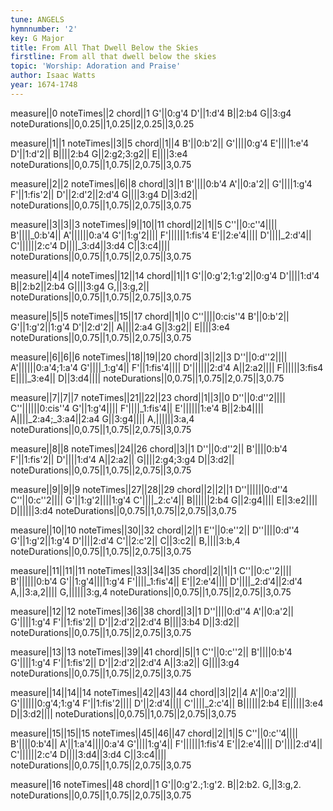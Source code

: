 ```yaml
---
tune: ANGELS
hymnnumber: '2'
key: G Major
title: From All That Dwell Below the Skies
firstline: From all that dwell below the skies
topic: 'Worship: Adoration and Praise'
author: Isaac Watts
year: 1674-1748
---
```

measure||0
noteTimes||2
chord||1
G'||0:g'4
D'||1:d'4
B||2:b4
G||3:g4
noteDurations||0,0.25||1,0.25||2,0.25||3,0.25

measure||1||1
noteTimes||3||5
chord||1||4
B'||0:b'2||
G'||||0:g'4
E'||||1:e'4
D'||1:d'2||
B||||2:b4
G||2:g2;3:g2||
E||||3:e4
noteDurations||0,0.75||1,0.75||2,0.75||3,0.75

measure||2||2
noteTimes||6||8
chord||3||1
B'||||0:b'4
A'||0:a'2||
G'||||1:g'4
F'||1:fis'2||
D'||2:d'2||2:d'4
G||||3:g4
D||3:d2||
noteDurations||0,0.75||1,0.75||2,0.75||3,0.75

measure||3||3||3
noteTimes||9||10||11
chord||2||1||5
C''||0:c''4||||
B'||||_0:b'4||
A'||||||0:a'4
G'||1:g'2||||
F'||||||1:fis'4
E'||2:e'4||||
D'||||_2:d'4||
C'||||||2:c'4
D||||_3:d4||3:d4
C||3:c4||||
noteDurations||0,0.75||1,0.75||2,0.75||3,0.75

measure||4||4
noteTimes||12||14
chord||1||1
G'||0:g'2;1:g'2||0:g'4
D'||||1:d'4
B||2:b2||2:b4
G||||3:g4
G,||3:g,2||
noteDurations||0,0.75||1,0.75||2,0.75||3,0.75

measure||5||5
noteTimes||15||17
chord||1||0
C''||||0:cis''4
B'||0:b'2||
G'||1:g'2||1:g'4
D'||2:d'2||
A||||2:a4
G||3:g2||
E||||3:e4
noteDurations||0,0.75||1,0.75||2,0.75||3,0.75

measure||6||6||6
noteTimes||18||19||20
chord||3||2||3
D''||0:d''2||||
A'||||||0:a'4;1:a'4
G'||||_1:g'4||
F'||1:fis'4||||
D'||||||2:d'4
A||2:a2||||
F||||||3:fis4
E||||_3:e4||
D||3:d4||||
noteDurations||0,0.75||1,0.75||2,0.75||3,0.75

measure||7||7||7
noteTimes||21||22||23
chord||1||3||0
D''||0:d''2||||
C''||||||0:cis''4
G'||1:g'4||||
F'||||_1:fis'4||
E'||||||1:e'4
B||2:b4||||
A||||_2:a4;_3:a4||2:a4
G||3:g4||||
A,||||||3:a,4
noteDurations||0,0.75||1,0.75||2,0.75||3,0.75

measure||8||8
noteTimes||24||26
chord||3||1
D''||0:d''2||
B'||||0:b'4
F'||1:fis'2||
D'||||1:d'4
A||2:a2||
G||||2:g4;3:g4
D||3:d2||
noteDurations||0,0.75||1,0.75||2,0.75||3,0.75

measure||9||9||9
noteTimes||27||28||29
chord||2||2||1
D''||||||0:d''4
C''||0:c''2||||
G'||1:g'2||||1:g'4
C'||||_2:c'4||
B||||||2:b4
G||2:g4||||
E||3:e2||||
D||||||3:d4
noteDurations||0,0.75||1,0.75||2,0.75||3,0.75

measure||10||10
noteTimes||30||32
chord||2||1
E''||0:e''2||
D''||||0:d''4
G'||1:g'2||1:g'4
D'||||2:d'4
C'||2:c'2||
C||3:c2||
B,||||3:b,4
noteDurations||0,0.75||1,0.75||2,0.75||3,0.75

measure||11||11||11
noteTimes||33||34||35
chord||2||1||1
C''||0:c''2||||
B'||||||0:b'4
G'||1:g'4||||1:g'4
F'||||_1:fis'4||
E'||2:e'4||||
D'||||_2:d'4||2:d'4
A,||3:a,2||||
G,||||||3:g,4
noteDurations||0,0.75||1,0.75||2,0.75||3,0.75

measure||12||12
noteTimes||36||38
chord||3||1
D''||||0:d''4
A'||0:a'2||
G'||||1:g'4
F'||1:fis'2||
D'||2:d'2||2:d'4
B||||3:b4
D||3:d2||
noteDurations||0,0.75||1,0.75||2,0.75||3,0.75

measure||13||13
noteTimes||39||41
chord||5||1
C''||0:c''2||
B'||||0:b'4
G'||||1:g'4
F'||1:fis'2||
D'||2:d'2||2:d'4
A||3:a2||
G||||3:g4
noteDurations||0,0.75||1,0.75||2,0.75||3,0.75

measure||14||14||14
noteTimes||42||43||44
chord||3||2||4
A'||0:a'2||||
G'||||||0:g'4;1:g'4
F'||1:fis'2||||
D'||2:d'4||||
C'||||_2:c'4||
B||||||2:b4
E||||||3:e4
D||3:d2||||
noteDurations||0,0.75||1,0.75||2,0.75||3,0.75

measure||15||15||15
noteTimes||45||46||47
chord||2||1||5
C''||0:c''4||||
B'||||0:b'4||
A'||1:a'4||||0:a'4
G'||||1:g'4||
F'||||||1:fis'4
E'||2:e'4||||
D'||||2:d'4||
C'||||||2:c'4
D||||3:d4||3:d4
C||3:c4||||
noteDurations||0,0.75||1,0.75||2,0.75||3,0.75

measure||16
noteTimes||48
chord||1
G'||0:g'2.;1:g'2.
B||2:b2.
G,||3:g,2.
noteDurations||0,0.75||1,0.75||2,0.75||3,0.75

